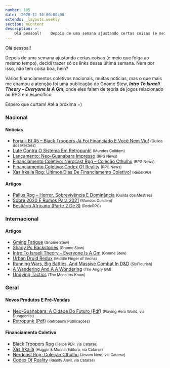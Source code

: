 ```yaml
---
number: 105
date: '2020-11-30 00:00:00'
extends: _layouts.weekly
section: mContent
description: >-
    Olá pessoal!    Depois de uma semana ajustando certas coisas (e meio que folga ao mesmo tempo), decidi trazer só os links dessa última semana. Nem por isso, não tem coisa boa, hein?    Vários financiamentos coletivos nacionais, muitas notícias, mas o que mais me chamou a atenção foi uma pub
---
```


Olá pessoal!

Depois de uma semana ajustando certas coisas (e meio que folga ao mesmo tempo), decidi trazer só os links dessa última semana. Nem por isso, não tem coisa boa, hein?

Vários financiamentos coletivos nacionais, muitas notícias, mas o que mais me chamou a atenção foi uma publicação do Gnome Stew, **_Intro To Israeli Theory – Everyone Is A Gm_**, onde eles falam de teoria de jogos relacionado ao RPG em específico.

Espero que curtam! Até a próxima =)

### Nacional

#### Notícias

- [Forja – Bt #5 – Black Troopers Já Foi Financiado E Você Nem Viu!] <small>(Guilda dos Mestres)</small>
- [Lute Contra O Sistema Em Retropunk!] <small>(Mundos Colidem)</small>
- [Lançamento: Neo-Guanabara Impresso] <small>(RPG News)</small>
- [Financiamento Coletivo: Nerdcast Rpg – Coleção Cthulhu] <small>(RPG News)</small>
- [Financiamento Coletivo: Codex Of Reality] <small>(RPG News)</small>
- [Xas Irkalla Rpg: Últimos Dias De Financiamento Coletivo!] <small>(RedeRPG)</small>

#### Artigos

- [Pallus Rpg – Horror, Sobrevivência E Dominância] <small>(Guilda dos Mestres)</small>
- [Sobre 2020 E Rumos Para 2021] <small>(Mundos Colidem)</small>
- [Bestiário Africano (Parte 2 De 3)] <small>(RedeRPG)</small>

### Internacional

#### Artigos

- [Gming Fatigue] <small>(Gnome Stew)</small>
- [Shady Pc Backstories] <small>(Gnome Stew)</small>
- [Intro To Israeli Theory – Everyone Is A Gm] <small>(Gnome Stew)</small>
- [Urban Druid Redux] <small>(Middle Finger of Vecna)</small>
- [Running Wars, Big Battles, And Massive Combat In D&amp;D] <small>(SlyFlourish)</small>
- [A Wandering And A A Wondering] <small>(The Angry GM)</small>
- [Undying Tactics] <small>(The Monsters Know)</small>

### Geral

#### Novos Produtos E Pré-Vendas

- [Neo-Guanabara: A Cidade Do Futuro (Pdf)] <small>(Playing Hero World, via Dungeonist)</small>
- [Retropunk (Pdf)] <small>(Retropunk Publicações)</small>

#### Financiamento Coletivo

- [Black Troopers Rpg] <small>(Felipe PEP, via Catarse)</small>
- [Xas Irkalla] <small>(Huggin &amp; Munnin Editora, via Catarse)</small>
- [Nerdcast Rpg: Coleção Cthulhu] <small>(Jovem Nerd, via Catarse)</small>
- [Codex Of Reality] <small>(Reality Anvil, via Catarse)</small>


[Gming Fatigue]: https://gnomestew.com/gming-fatigue/
[Sobre 2020 E Rumos Para 2021]: https://www.mundoscolidem.com.br/2020-2021/
[A Wandering And A A Wondering]: https://theangrygm.com/a-wandering-and-a-a-wondering/
[Shady Pc Backstories]: https://gnomestew.com/shady-pc-backstories/
[Urban Druid Redux]: https://mfov.magehandpress.com/2020/12/urban-druid-redux.html
[Lançamento: Neo-Guanabara Impresso]: https://newsrpg.wordpress.com/2020/12/03/lancamento-neo-guanabara-impresso/
[Neo-Guanabara: A Cidade Do Futuro (Pdf)]: https://www.dungeonist.com/marketplace/product/neo-guanabara-a-cidade-do-futuro/
[Bestiário Africano (Parte 2 De 3)]: https://www.rederpg.com.br/2020/12/02/bestiario-africano-parte-2-de-3/
[Pallus Rpg – Horror, Sobrevivência E Dominância]: http://guildadosmestres.com.br/2020/12/03/pallus-rpg-horror-sobrevivencia-e-dominancia/
[Undying Tactics]: https://www.themonstersknow.com/undying-tactics/
[Intro To Israeli Theory – Everyone Is A Gm]: https://gnomestew.com/intro-to-israeli-theory-everyone-is-a-gm/
[Financiamento Coletivo: Nerdcast Rpg – Coleção Cthulhu]: https://newsrpg.wordpress.com/2020/12/05/financiamento-coletivo-nerdcast-rpg-colecao-cthulhu/
[Nerdcast Rpg: Coleção Cthulhu]: https://www.catarse.me/nerdcastrpg
[Xas Irkalla Rpg: Últimos Dias De Financiamento Coletivo!]: https://www.rederpg.com.br/2020/12/04/xas-irkalla-rpg-ultimos-dias-de-financiamento-coletivo/
[Xas Irkalla]: https://www.catarse.me/xas_irkalla
[Lute Contra O Sistema Em Retropunk!]: https://www.mundoscolidem.com.br/lute-contra-o-sistema-em-retropunk/
[Retropunk (Pdf)]: https://retropunk.com.br/loja/root/402-retropunk-rpg-pdf.html
[Financiamento Coletivo: Codex Of Reality]: https://newsrpg.wordpress.com/2020/12/07/financiamento-coletivo-codex-of-reality/
[Codex Of Reality]: https://www.catarse.me/pt/codex_of_reality
[Running Wars, Big Battles, And Massive Combat In D&amp;D]: https://slyflourish.com/running_wars.html
[Forja – Bt #5 – Black Troopers Já Foi Financiado E Você Nem Viu!]: http://guildadosmestres.com.br/2020/12/07/forja-bt-5-black-troopers-ja-financiado-e-voce-nem-viu/
[Black Troopers Rpg]: https://www.catarse.me/black_troopers
